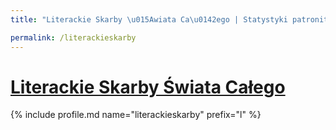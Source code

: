 ```yaml
---
title: "Literackie Skarby \u015Awiata Ca\u0142ego | Statystyki patronite.pl | Patromierz"

permalink: /literackieskarby
---
```


# [Literackie Skarby Świata Całego](https://patronite.pl/literackieskarby)

{% include profile.md name="literackieskarby" prefix="l" %}
